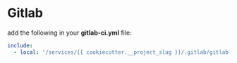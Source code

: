# Gitlab

add the following in your __gitlab-ci.yml__ file:

```yaml
include:
  - local: '/services/{{ cookiecutter.__project_slug }}/.gitlab/gitlab-ci.yml'
```
